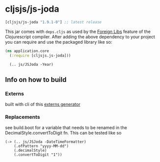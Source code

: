 # cljsjs/js-joda

[](dependency)
```clojure
[cljsjs/js-joda "1.9.1-0"] ;; latest release
```
[](/dependency)

This jar comes with `deps.cljs` as used by the [Foreign Libs][flibs] feature
of the Clojurescript compiler. After adding the above dependency to your project
you can require and use the packaged library like so:

```clojure
(ns application.core
  (:require [cljsjs.js-joda]))

  (.. js/JSJoda -Year)
```

## Info on how to build

### Externs

built with cli of this [externs generator](https://github.com/jmmk/javascript-externs-generator)

### Replacements

see build.boot for a variable that needs to be renamed in the DecimalStyle.convertToDigit fn. This can be tested
like so

```
(-> (.. js/JSJoda -DateTimeFormatter)
    (.ofPattern "yyyy-MM-dd")
    (.decimalStyle)
    (.convertToDigit "1"))
```


[flibs]: https://clojurescript.org/reference/packaging-foreign-deps
